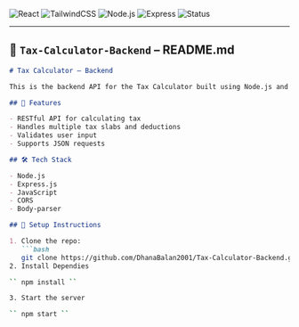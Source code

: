 ![React](https://img.shields.io/badge/frontend-React-blue?logo=react)
![TailwindCSS](https://img.shields.io/badge/styling-Tailwind_CSS-38bdf8?logo=tailwindcss)
![Node.js](https://img.shields.io/badge/backend-Node.js-green?logo=node.js)
![Express](https://img.shields.io/badge/server-Express-black?logo=express)
![Status](https://img.shields.io/badge/status-Complete-brightgreen)

---

## 📁 `Tax-Calculator-Backend` – README.md

```markdown
# Tax Calculator – Backend

This is the backend API for the Tax Calculator built using Node.js and Express.js. It processes income and deduction inputs, applies the appropriate tax slabs, and returns the calculated tax.

## 🚀 Features

- RESTful API for calculating tax
- Handles multiple tax slabs and deductions
- Validates user input
- Supports JSON requests

## 🛠 Tech Stack

- Node.js
- Express.js
- JavaScript
- CORS
- Body-parser

## 🔧 Setup Instructions

1. Clone the repo:
   ```bash
   git clone https://github.com/DhanaBalan2001/Tax-Calculator-Backend.git
2. Install Dependies

`` npm install ``

3. Start the server

`` npm start ``
